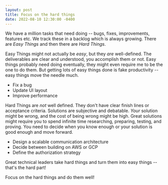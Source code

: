 ```yaml
---
layout: post
title: Focus on the hard things
date: 2022-08-10 12:30:00 -0400
---
```


We have a million tasks that need doing -- bugs, fixes, improvements, features etc.
We track these in a backlog which is always growing.
There are _Easy Things_ and then there are _Hard Things_.

Easy Things might not actually be _easy_, but they _are_ well-defined.
The deliverables are clear and understood, you accomplish them or not.
Easy things probably need doing eventually, they might even require me to be the one to do them.
But getting lots of easy things done is fake productivity -- easy things move the needle much.

* Fix a bug
* Update UI layout
* Improve performance

Hard Things are _not_ well defined.
They don't have clear finish lines or acceptance criteria.
Solutions are subjective and debatable.
_Your_ solution might be wrong, and the cost of being wrong might be high.
Great solutions might require you to spend infinite time researching, preparing, testing, and proving.
You need to decide when you know enough or your solution is good enough and move forward.

* Design a scalable communication architecture
* Decide between building on AWS or GCP
* Define the authorization strategy

Great technical leaders take hard things and turn them into easy things -- that's the hard part!

Focus on the hard things and do them well!
